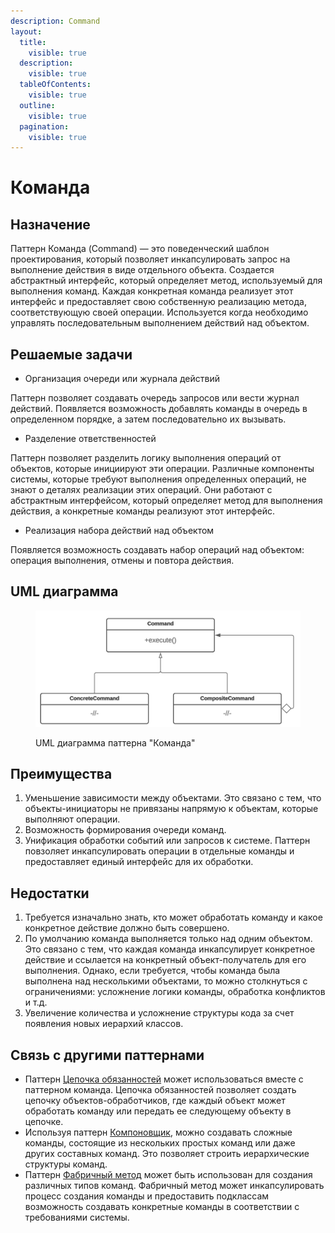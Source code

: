 ```yaml
---
description: Command
layout:
  title:
    visible: true
  description:
    visible: true
  tableOfContents:
    visible: true
  outline:
    visible: true
  pagination:
    visible: true
---
```


# Команда

## Назначение

Паттерн Команда (Command) — это поведенческий шаблон проектирования, который позволяет инкапсулировать запрос на выполнение действия в виде отдельного объекта. Создается абстрактный интерфейс, который определяет метод, используемый для выполнения команд. Каждая конкретная команда реализует этот интерфейс и предоставляет свою собственную реализацию метода, соответствующую своей операции. Используется когда необходимо управлять последовательным выполнением действий над объектом.

## Решаемые задачи

* Организация очереди или журнала действий

Паттерн позволяет создавать очередь запросов или вести журнал действий. Появляется возможность добавлять команды в очередь в определенном порядке, а затем последовательно их вызывать.

* Разделение ответственностей

Паттерн позволяет разделить логику выполнения операций от объектов, которые инициируют эти операции. Различные компоненты системы, которые требуют выполнения определенных операций, не знают о деталях реализации этих операций. Они работают с абстрактным интерфейсом, который определяет метод для выполнения действия, а конкретные команды реализуют этот интерфейс.

* Реализация набора действий над объектом

Появляется возможность создавать набор операций над объектом: операция выполнения, отмены и повтора действия.

## UML диаграмма

<div data-full-width="true">

<figure><img src="../../../.gitbook/assets/command_white.png" alt=""><figcaption><p>UML диаграмма паттерна "Команда"</p></figcaption></figure>

</div>

## Преимущества

1. Уменьшение зависимости между объектами. Это связано с тем, что объекты-инициаторы не привязаны напрямую к объектам, которые выполняют операции.
2. Возможность формирования очереди команд.
3. Унификация обработки событий или запросов к системе. Паттерн повзоляет инкапсулировать операции в отдельные команды и предоставляет единый интерфейс для их обработки.

## Недостатки

1. Требуется изначально знать, кто может обработать команду и какое конкретное действие должно быть совершено.
2. По умолчанию команда выполняется только над одним объектом. Это связано с тем, что каждая команда инкапсулирует конкретное действие и ссылается на конкретный объект-получатель для его выполнения. Однако, если требуется, чтобы команда была выполнена над несколькими объектами, то можно столкнуться с ограничениями: усложнение логики команды, обработка конфликтов и т.д.
3. Увеличение количества и усложнение структуры кода за счет появления новых иерархий классов.

## Связь с другими паттернами

* Паттерн [Цепочка обязанностей](../chain-of-responsibility/) может использоваться вместе с паттерном команда. Цепочка обязанностей позволяет создать цепочку объектов-обработчиков, где каждый объект может обработать команду или передать ее следующему объекту в цепочке.
* Используя паттерн [Компоновщик](../../structural-patterns/composite/), можно создавать сложные команды, состоящие из нескольких простых команд или даже других составных команд. Это позволяет строить иерархические структуры команд.
* Паттерн [Фабричный метод](../../creationals-patterns/abstract-factory/) может быть использован для создания различных типов команд. Фабричный метод может инкапсулировать процесс создания команды и предоставить подклассам возможность создавать конкретные команды в соответствии с требованиями системы.
